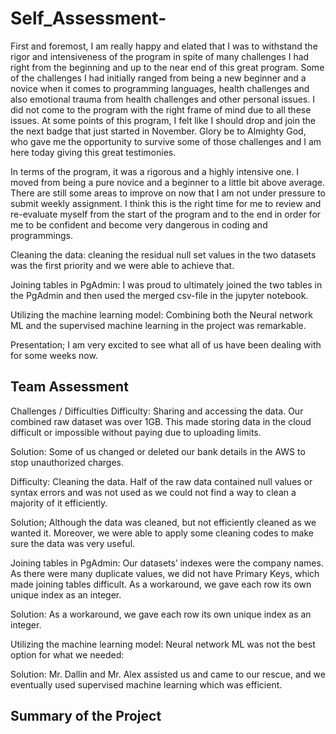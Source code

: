 # Self_Assessment-

First and foremost, I am really happy and elated that I was to withstand the rigor and intensiveness of the program in spite of many challenges I had right from the beginning and up to the near end of this great program. Some of the challenges I had initially ranged from being a new beginner and a novice when it comes to programming languages, health challenges and also emotional trauma from health challenges and other personal issues. I did not come to the program with the right frame of mind due to all these issues. At some points of this program, I felt like I should drop and join the the next badge that just started in November. Glory be to Almighty God, who gave me the opportunity to survive some of those challenges and I am here today giving this great testimonies.

In terms of the program, it was a rigorous and a highly intensive one. I moved from being a pure novice and a beginner to a little bit above average. There are still some areas to improve on now that I am not under pressure to submit weekly assignment. I think this is the right time for me to review and re-evaluate myself from the start of the program and to the end in order for me to be confident and become very dangerous in coding and programmings.


  Cleaning the data: cleaning the residual null set values in the two datasets was the first priority and we were able to achieve that.

Joining tables in PgAdmin: I was proud to ultimately joined the two tables in the PgAdmin and then used the merged csv-file in the jupyter notebook.

Utilizing the machine learning model: Combining both the Neural network ML and the supervised machine learning in the project was remarkable.

Presentation; I am very excited to see what all of us have been dealing with for some weeks now.




## Team Assessment


Challenges / Difficulties
Difficulty: Sharing and accessing the data.
Our combined raw dataset was over 1GB. This made storing data in the cloud difficult or impossible without paying due to uploading limits. 

Solution: Some of us changed or deleted our bank details in the AWS to stop unauthorized charges.

Difficulty: Cleaning the data.
Half of the raw data contained null values or syntax errors and was not used as we could not find a way to clean a majority of it efficiently.

Solution; Although the data was cleaned, but not efficiently cleaned as we wanted it. Moreover, we were able to apply some cleaning codes to make sure the data was very useful.

Joining tables in PgAdmin:
Our datasets’ indexes were the company names. As there were many duplicate values, we did not have Primary Keys, which made joining tables difficult. As a workaround, we gave each row its own unique index as an integer.

Solution: As a workaround, we gave each row its own unique index as an integer.

Utilizing the machine learning model:
Neural network ML was not the best option for what we needed: 

Solution: Mr. Dallin and Mr. Alex assisted us and came to our rescue, and we eventually used supervised machine learning which was efficient.



## Summary of the Project

